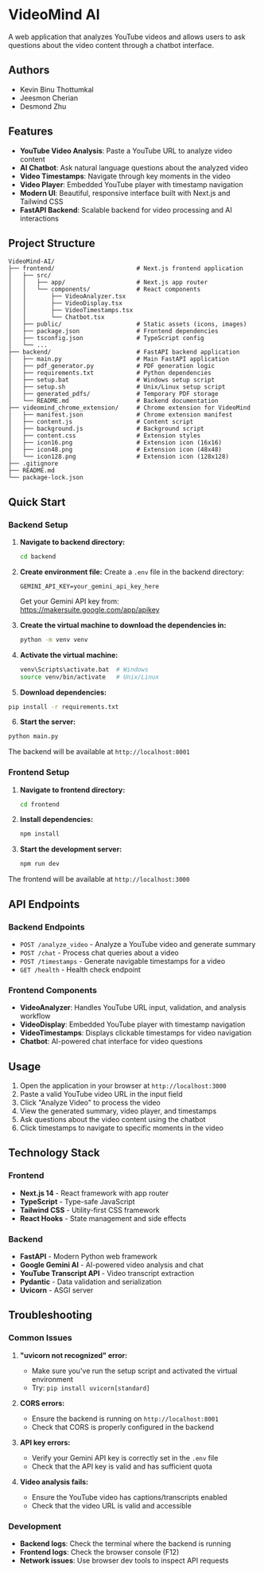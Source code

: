 # VideoMind AI

A web application that analyzes YouTube videos and allows users to ask questions about the video content through a chatbot interface.

## Authors

- Kevin Binu Thottumkal
- Jeesmon Cherian
- Desmond Zhu

## Features

- **YouTube Video Analysis**: Paste a YouTube URL to analyze video content
- **AI Chatbot**: Ask natural language questions about the analyzed video
- **Video Timestamps**: Navigate through key moments in the video
- **Video Player**: Embedded YouTube player with timestamp navigation
- **Modern UI**: Beautiful, responsive interface built with Next.js and Tailwind CSS
- **FastAPI Backend**: Scalable backend for video processing and AI interactions

## Project Structure

```
VideoMind-AI/
├── frontend/                       # Next.js frontend application
│   ├── src/
│   │   ├── app/                    # Next.js app router
│   │   └── components/             # React components
│   │       ├── VideoAnalyzer.tsx
│   │       ├── VideoDisplay.tsx
│   │       ├── VideoTimestamps.tsx
│   │       └── Chatbot.tsx
│   ├── public/                     # Static assets (icons, images)
│   ├── package.json                # Frontend dependencies
│   ├── tsconfig.json               # TypeScript config
│   └── ...
├── backend/                        # FastAPI backend application
│   ├── main.py                     # Main FastAPI application
│   ├── pdf_generator.py            # PDF generation logic
│   ├── requirements.txt            # Python dependencies
│   ├── setup.bat                   # Windows setup script
│   ├── setup.sh                    # Unix/Linux setup script
│   ├── generated_pdfs/             # Temporary PDF storage
│   └── README.md                   # Backend documentation
├── videomind_chrome_extension/     # Chrome extension for VideoMind
│   ├── manifest.json               # Chrome extension manifest
│   ├── content.js                  # Content script
│   ├── background.js               # Background script
│   ├── content.css                 # Extension styles
│   ├── icon16.png                  # Extension icon (16x16)
│   ├── icon48.png                  # Extension icon (48x48)
│   └── icon128.png                 # Extension icon (128x128)
├── .gitignore
├── README.md
└── package-lock.json
```

## Quick Start

### Backend Setup

1. **Navigate to backend directory:**
   ```bash
   cd backend
   ```

2. **Create environment file:**
   Create a `.env` file in the backend directory:
   ```env
   GEMINI_API_KEY=your_gemini_api_key_here
   ```
   
   Get your Gemini API key from: https://makersuite.google.com/app/apikey

3. **Create the virtual machine to download the dependencies in:**
     ```bash
     python -m venv venv
     ```

4. **Activate the virtual machine:**
   ```bash
   venv\Scripts\activate.bat  # Windows
   source venv/bin/activate   # Unix/Linux
   

5. **Download dependencies:**
```bash
pip install -r requirements.txt 
```

6. **Start the server:**
```bash
python main.py
```

The backend will be available at `http://localhost:8001`

### Frontend Setup

1. **Navigate to frontend directory:**
   ```bash
   cd frontend
   ```

2. **Install dependencies:**
   ```bash
   npm install
   ```

3. **Start the development server:**
   ```bash
   npm run dev
   ```

The frontend will be available at `http://localhost:3000`

## API Endpoints

### Backend Endpoints

- `POST /analyze_video` - Analyze a YouTube video and generate summary
- `POST /chat` - Process chat queries about a video
- `POST /timestamps` - Generate navigable timestamps for a video
- `GET /health` - Health check endpoint

### Frontend Components

- **VideoAnalyzer**: Handles YouTube URL input, validation, and analysis workflow
- **VideoDisplay**: Embedded YouTube player with timestamp navigation
- **VideoTimestamps**: Displays clickable timestamps for video navigation
- **Chatbot**: AI-powered chat interface for video questions

## Usage

1. Open the application in your browser at `http://localhost:3000`
2. Paste a valid YouTube video URL in the input field
3. Click "Analyze Video" to process the video
4. View the generated summary, video player, and timestamps
5. Ask questions about the video content using the chatbot
6. Click timestamps to navigate to specific moments in the video

## Technology Stack

### Frontend
- **Next.js 14** - React framework with app router
- **TypeScript** - Type-safe JavaScript
- **Tailwind CSS** - Utility-first CSS framework
- **React Hooks** - State management and side effects

### Backend
- **FastAPI** - Modern Python web framework
- **Google Gemini AI** - AI-powered video analysis and chat
- **YouTube Transcript API** - Video transcript extraction
- **Pydantic** - Data validation and serialization
- **Uvicorn** - ASGI server

## Troubleshooting

### Common Issues

1. **"uvicorn not recognized" error:**
   - Make sure you've run the setup script and activated the virtual environment
   - Try: `pip install uvicorn[standard]`

2. **CORS errors:**
   - Ensure the backend is running on `http://localhost:8001`
   - Check that CORS is properly configured in the backend

3. **API key errors:**
   - Verify your Gemini API key is correctly set in the `.env` file
   - Check that the API key is valid and has sufficient quota

4. **Video analysis fails:**
   - Ensure the YouTube video has captions/transcripts enabled
   - Check that the video URL is valid and accessible

### Development

- **Backend logs**: Check the terminal where the backend is running
- **Frontend logs**: Check the browser console (F12)
- **Network issues**: Use browser dev tools to inspect API requests
